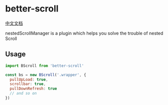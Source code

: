 # better-scroll

[中文文档](https://github.com/ustbhuangyi/better-scroll/blob/master/packages/nested-scroll-manager/README_zh-CN.md)

nestedScrollManager is a plugin which helps you solve the trouble of nested Scroll

## Usage

```js
import BScroll from 'better-scroll'

const bs = new BScroll('.wrapper', {
  pullUpLoad: true,
  scrollbar: true,
  pullDownRefresh: true
  // and so on
})
```
